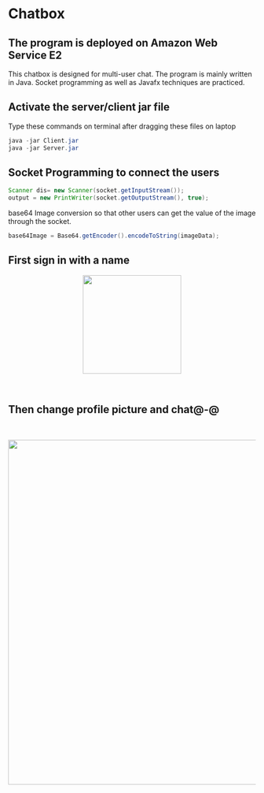 # Chatbox
## The program is deployed on Amazon Web Service E2

This chatbox is designed for multi-user chat.
The program is mainly written in Java.
Socket programming as well as Javafx techniques are practiced.
<br/>
## Activate the server/client jar file
Type these commands on terminal after dragging these files on laptop
```java
java -jar Client.jar
java -jar Server.jar
```

## Socket Programming to connect the users
```Java
Scanner dis= new Scanner(socket.getInputStream());
output = new PrintWriter(socket.getOutputStream(), true);
```

base64 Image conversion so that other users can get the value of the image through the socket.
```Java
base64Image = Base64.getEncoder().encodeToString(imageData);
```

## First sign in with a name
<p align="center"><image src="https://github.com/issacto/Chatbox/blob/master/Images/Screenshot%202020-07-28%20at%206.46.17%20PM.png" width =200 ><p/>

<br/>

## Then change profile picture and chat@-@
<br/>
<p align="center"><image src="https://github.com/issacto/Chatbox/blob/master/Images/Screenshot%202020-07-28%20at%206.44.11%20PM.png" width=700></p>
